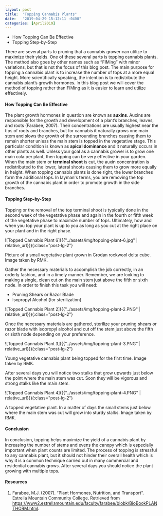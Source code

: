 ```yaml
---
layout: post
title:  "Topping Cannabis Plants"
date:   "2019-04-29 15:12:11 -0400"
categories: [April2019]
---
```



* How Topping Can Be Effective
* Topping Step-by-Step

There are several parts to pruning that a cannabis grower can utilize to maximize their yields. One of these several parts is topping cannabis plants. The method also goes by other names such as “FIMing” with minor variations, but that is not the focus of this blog post. The main purpose for topping a cannabis plant is to increase the number of tops at a more equal height. More scientifically speaking, the intention is to redistribute the cannabis plant’s growth hormones. In this blog post we will cover the method of topping rather than FIMing as it is easier to learn and utilize effectively.

#### How Topping Can Be Effective
The plant growth hormones in question are known as <b>auxins</b>. Auxins are responsible for the growth and development of a plant’s branches, leaves, and roots (Farabee, 2007). Their concentrations are usually highest near the tips of roots and branches, but for cannabis it naturally grows one main stem and slows the growth of the surrounding branches causing them to remain shorter unless the main stem is topped in the vegetative stage. This particular condition is known as <b>apical dominance</b> and it naturally occurs in other plants as well. Unless your goal as a cannabis grower is to grow one main cola per plant, then topping can be very effective in your garden. When the main stem or <b>terminal shoot</b> is cut, the auxin concentration is redistributed to the lower, lateral shoots causing them to grow more equally in height. When topping cannabis plants is done right, the lower branches form the additional tops. In layman's terms, you are removing the top growth of the cannabis plant in order to promote growth in the side branches. 

#### Topping Step-by-Step
Topping or the removal of the top terminal shoot is typically done in the second week of the vegetative phase and again in the fourth or fifth week of the vegetative phase to maximize number of tops. Ultimately, how and when you top your plant is up to you as long as you cut at the right place on your plant and in the right phase. 

![Topped Cannabis Plant 6]({{"../assets/img/topping-plant-6.jpg" | relative_url}}){:class="post-lg-2"}
<div class="text-center blog-caption">
Picture of a small vegetative plant grown in Grodan rockwool delta cube. Image taken by RMK. 
</div>

Gather the necessary materials to accomplish the job correctly, in an orderly fashion, and in a timely manner. Remember, we are looking to making a single, clean cut on the main stem just above the fifth or sixth node. In order to finish this task you will need:

* Pruning Shears or Razor Blade
* Isopropyl Alcohol (for sterilization)

![Topped Cannabis Plant 2]({{"../assets/img/topping-plant-2.PNG" | relative_url}}){:class="post-lg-2"}

Once the necessary materials are gathered, sterilize your pruning shears or razor blade with isopropyl alcohol and cut off the stem just above the fifth or sixth node depending on your preference. 

![Topped Cannabis Plant 3]({{"../assets/img/topping-plant-3.PNG" | relative_url}}){:class="post-lg-2"}
<div class="text-center blog-caption">
Young vegetative cannabis plant being topped for the first time. Image taken by RMK.
</div>

After several days you will notice two stalks that grow upwards just below the point where the main stem was cut. Soon they will be vigorous and strong stalks like the main stem.

![Topped Cannabis Plant 4]({{"../assets/img/topping-plant-4.PNG" | relative_url}}){:class="post-lg-2"}
<div class="text-center blog-caption">
A topped vegetative plant. In a matter of days the small stems just below where the main stem was cut will grow into sturdy stalks. Image taken by RMK. 
</div>

#### Conclusion
In conclusion, topping helps maximize the yield of a cannabis plant by increasing the number of stems and evens the canopy which is especially important when plant counts are limited. The process of topping is stressful to any cannabis plant, but it should not hinder their overall health which is why it is a common technique carried out in many commercial and residential cannabis grows. After several days you should notice the plant growing with multiple tops. 

#### Resources
1. Farabee, M.J. (2007). “Plant Hormones, Nutrition, and Transport”. Estrella Mountain Community College. Retrieved from https://www2.estrellamountain.edu/faculty/farabee/biobk/BioBookPLANTHORM.html. 